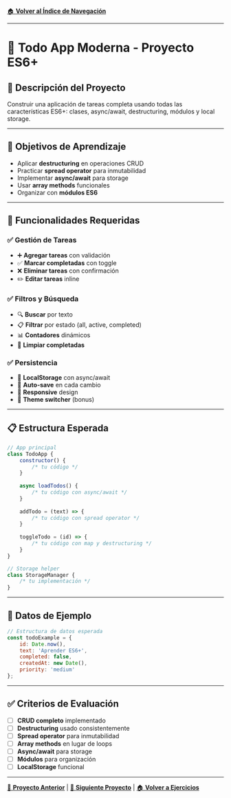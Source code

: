 [🏠 **Volver al Índice de Navegación**](../../../NAVEGACION-DOCUMENTOS.md)

---

# 📝 Todo App Moderna - Proyecto ES6+

## 📝 **Descripción del Proyecto**
Construir una aplicación de tareas completa usando todas las características ES6+: clases, async/await, destructuring, módulos y local storage.

---

## 🎯 **Objetivos de Aprendizaje**
- Aplicar **destructuring** en operaciones CRUD
- Practicar **spread operator** para inmutabilidad
- Implementar **async/await** para storage
- Usar **array methods** funcionales
- Organizar con **módulos ES6**

---

## 🔧 **Funcionalidades Requeridas**

### ✅ **Gestión de Tareas**
- ➕ **Agregar tareas** con validación
- ✅ **Marcar completadas** con toggle
- ❌ **Eliminar tareas** con confirmación
- ✏️ **Editar tareas** inline

### ✅ **Filtros y Búsqueda**
- 🔍 **Buscar** por texto
- 📋 **Filtrar** por estado (all, active, completed)
- 📊 **Contadores** dinámicos
- 🧹 **Limpiar completadas**

### ✅ **Persistencia**
- 💾 **LocalStorage** con async/await
- 🔄 **Auto-save** en cada cambio
- 📱 **Responsive** design
- 🎨 **Theme switcher** (bonus)

---

## 📋 **Estructura Esperada**

```javascript
// App principal
class TodoApp {
    constructor() {
        /* tu código */
    }
    
    async loadTodos() {
        /* tu código con async/await */
    }
    
    addTodo = (text) => {
        /* tu código con spread operator */
    }
    
    toggleTodo = (id) => {
        /* tu código con map y destructuring */
    }
}

// Storage helper
class StorageManager {
    /* tu implementación */
}
```

---

## 🧪 **Datos de Ejemplo**

```javascript
// Estructura de datos esperada
const todoExample = {
    id: Date.now(),
    text: 'Aprender ES6+',
    completed: false,
    createdAt: new Date(),
    priority: 'medium'
};
```

---

## ✅ **Criterios de Evaluación**

- [ ] **CRUD completo** implementado
- [ ] **Destructuring** usado consistentemente
- [ ] **Spread operator** para inmutabilidad
- [ ] **Array methods** en lugar de loops
- [ ] **Async/await** para storage
- [ ] **Módulos** para organización
- [ ] **LocalStorage** funcional

---

[📁 **Proyecto Anterior**](./03-generador-componentes.md) | [📁 **Siguiente Proyecto**](./05-weather-app-es6.md) | [🏠 **Volver a Ejercicios**](../ejercicios-practicos/README-EJERCICIOS.md)
